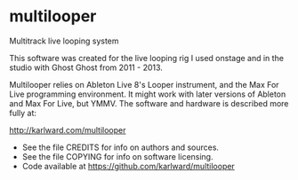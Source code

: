 # multilooper
Multitrack live looping system

This software was created for the live looping rig I used onstage and 
in the studio with Ghost Ghost from 2011 - 2013. 


Multilooper relies on Ableton Live 8's Looper instrument, and the Max 
For Live programming environment. It might work with later versions 
of Ableton and Max For Live, but YMMV. The software and hardware is 
described more fully at: 

http://karlward.com/multilooper

* See the file CREDITS for info on authors and sources.
* See the file COPYING for info on software licensing.
* Code available at https://github.com/karlward/multilooper
